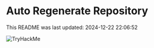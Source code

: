 # Auto Regenerate Repository

This README was last updated: 2024-12-22 22:06:52

 ![TryHackMe](https://tryhackme.com/badge/533634)